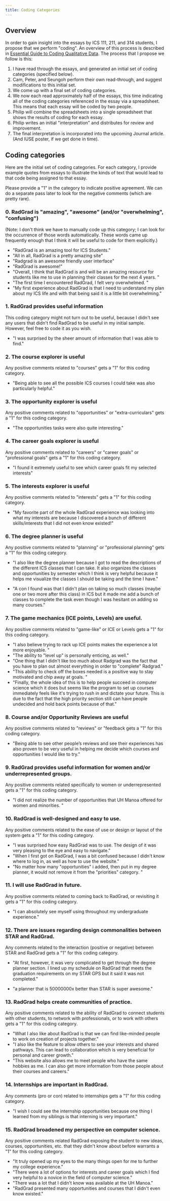 ```yaml
---
title: Coding Categories
---
```


## Overview

In order to gain insight into the essays by ICS 111, 211, and 314 students, I propose that we perform "coding".  An overview of this process is described in [Essential Guide to Coding Qualitative Data](https://delvetool.com/guide). The process that I propose we follow is this:

  1. I have read through the essays, and generated an initial set of coding categories (specified below). 
  2. Cam, Peter, and Seungoh perform their own read-through, and suggest modifications to this initial set.
  3. We come up with a final set of coding categories. 
  4. We now each read approximately half of the essays, this time indicating all of the coding categories referenced in the essay via a spreadsheet.  This means that each essay will be coded by two people.
  5. Philip will combine the spreadsheets into a single spreadsheet that shows the results of coding for each essay. 
  6. Philip writes an initial "interpretation" and distributes for review and improvement.
  7. The final interpretation is incorporated into the upcoming Journal article. (And IUSE poster, if we get done in time).


## Coding categories

Here are the initial set of coding categories.  For each category, I provide example quotes from essays to illustrate the kinds of text that would lead to that code being assigned to that essay.

Please provide a "1" in the category to indicate positive agreement.  We can do a separate pass later to look for the negative comments (which are pretty rare).

### 0. RadGrad is "amazing", "awesome" (and/or "overwhelming", "confusing")
(Note: I don't think we have to manually code up this category; I can look for the occurrence of those words automatically. These words came up frequently enough that I think it will be useful to code for them explicitly.)

* "RadGrad is an amazing tool for ICS Students."
* "All in all, RadGrad is a pretty amazing site"
* "Radgrad is an awesome friendly user interface"
* "RadGrad is awesome!"
* "Overall, I think that RadGrad is and will be an amazing resource for students like me to use in planning their classes for the next 4 years. "
* "The first time I encountered RadGrad, I felt very overwhelmed. "
* "My first experience about RadGrad is that I need to understand my plan about my ICS life and with that being said it is a little bit overwhelming."

### 1. RadGrad provides useful information

This coding category might not turn out to be useful, because I didn't see any users that didn't find RadGrad to be useful in my initial sample. However, feel free to code it as you wish. 

* "I was surprised by the sheer amount of information that I was able to find."

### 2. The course explorer is useful

Any positive comments related to "courses" gets a "1" for this coding category. 

* "Being able to see all the possible ICS courses I could take was also particularly helpful."

### 3. The opportunity explorer is useful

Any positive comments related to "opportunities" or "extra-curriculars" gets a "1" for this coding category.


* "The opportunities tasks were also quite interesting."

### 4. The career goals explorer is useful

Any positive comments related to "careers" or "career goals" or "professional goals" gets a "1" for this coding category.


* "I found it extremely useful to see which career goals fit my selected interests"

### 5. The interests explorer is useful

Any positive comments related to "interests" gets a "1" for this coding category.


* "My favorite part of the whole RadGrad experience was looking into what my interests are because I discovered a bunch of different skills/interests that I did not even know existed!"

### 6. The degree planner is useful

Any positive comments related to "planning" or "professional planning" gets a "1" for this coding category.


* "I also like the degree planner because I got to read the descriptions of the different ICS classes that I can take. It also organizes the classes and opportunities by semester which I think is very helpful because it helps me visualize the classes I should be taking and the time I have."

* "A con I found was that I didn't plan on taking so much classes (maybe one or two more after this class) in ICS but it made me add a bunch of classes to complete the task even though I was hesitant on adding so many courses."

### 7. The game mechanics (ICE points, Levels) are useful.

Any positive comments related to "game-like" or ICE or Levels gets a "1" for this coding category.


* "I also believe trying to rack up ICE points makes the experience a lot more enjoyable. "
* "The ability to "level up" is personally enticing, as well."
* "One thing that I didn't like too much about Radgrad was the fact that you have to plan out almost everything in order to "complete" Radgrad."
* "This ability to check off the boxes needed is a positive way to stay motivated and chip away at goals. "
* "Finally, the whole idea of this is to help people succeed in computer science which it does but seems like the program to set up courses immediately feels like it's trying to rush in and dictate your future. This is due to the fact that the high priority section still can have people undecided and hold back points because of that."

### 8. Course and/or Opportunity Reviews are useful

Any positive comments related to "reviews" or "feedback gets a "1" for this coding category.


* "Being able to see other people’s reviews and see their experiences has also proven to be very useful in helping me decide which courses and opportunities I would like to try."

### 9. RadGrad provides useful information for women and/or underrepresented groups.

Any positive comments related specifically to women or underrepresented gets a "1" for this coding category.


* "I did not realize the number of opportunities that UH Manoa offered for women and minorities. "

### 10. RadGrad is well-designed and easy to use.

Any positive comments related to the ease of use or design or layout of the system gets a "1" for this coding category.

* "I was surprised how easy RadGrad was to use. The design of it was very pleasing to the eye and easy to navigate."
* "When I first got on RadGrad, I was a bit confused because I didn't know where to log in, as well as how to use the website."
* "No matter how many "opportunities" i added, then put in my degree planner, it would not remove it from the "priorities" category. "

### 11. I will use RadGrad in future.

Any positive comments related to coming back to RadGrad, or revisiting it gets a "1" for this coding category.



* "I can absolutely see myself using throughout my undergraduate experience."

### 12. There are issues regarding design commonalities between STAR and RadGrad.

Any comments related to the interaction (positive or negative) between STAR and RadGrad gets a "1" for this coding category.


* "At first, however, it was very complicated to get through the degree planner section. I lined up my schedule on RadGrad that meets the graduation requirements on my STAR GPS but it said it was not completed."

* "a planner that is 50000000x better than STAR is super awesome."

### 13. RadGrad helps create communities of practice.

Any positive comments related to the ability of RadGrad to connect students with other students, to network with professionals, or to work with others gets a "1" for this coding category.


* "What I also like about RadGrad is that we can find like-minded people to work on creation of projects together."
* "I also like the feature to allow others to see your interests and shared pathways. This can lead to collaboration which is very beneficial for personal and career growth."
* "This website also allows me to meet people who have the same hobbies as me. I can also get more information from those people about their courses and careers."

### 14. Internships are important in RadGrad.

Any comments (pro or con) related to internships gets a "1" for this coding category.


* "I wish I could see the internship opportunities because one thing I learned from my siblings is that interning is very important."

### 15. RadGrad broadened my perspective on computer science.

Any positive comments related RadGrad exposing the student to new ideas, courses, opportunities, etc. that they didn't know about before warrants a "1" for this coding category.


* "It truly opened up my eyes to the many things open for me to further my college experience."
* "There were a lot of options for interests and career goals which I find very helpful to a novice in the field of computer science."
* "There was a lot that I didn't know was available at the UH Manoa."
* "RadGrad presented many opportunities and courses that I didn't even know existed."
